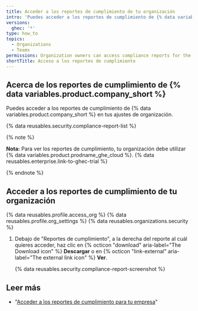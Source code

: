 ```yaml
---
title: Acceder a los reportes de cumplimiento de tu organización
intro: 'Puedes acceder a los reportes de cumplimiento de {% data variables.product.company_short %}, tales como los de SOC y a la autoevaluación del CAIQ de la Alianza de Seguridad en la Nube (CSA CAIQ) para tu organización.'
versions:
  ghec: '*'
type: how_to
topics:
  - Organizations
  - Teams
permissions: Organization owners can access compliance reports for the organization.
shortTitle: Acceso a los reportes de cumplimiento
---
```


## Acerca de los reportes de cumplimiento de {% data variables.product.company_short %}

Puedes acceder a los reportes de cumplimiento de {% data variables.product.company_short %} en tus ajustes de organización.

{% data reusables.security.compliance-report-list %}


{% note %}

**Nota:** Para ver los reportes de cumplimiento, tu organización debe utilizar {% data variables.product.prodname_ghe_cloud %}. {% data reusables.enterprise.link-to-ghec-trial %}

{% endnote %}

## Acceder a los reportes de cumplimiento de tu organización

{% data reusables.profile.access_org %}
{% data reusables.profile.org_settings %}
{% data reusables.organizations.security %}
1. Debajo de "Reportes de cumplimiento", a la derecha del reporte al cuál quieres acceder, haz clic en {% octicon "download" aria-label="The Download icon" %} **Descargar** o en {% octicon "link-external" aria-label="The external link icon" %} **Ver**.

   {% data reusables.security.compliance-report-screenshot %}

## Leer más

- "[Acceder a los reportes de cumplimiento para tu empresa](/admin/overview/accessing-compliance-reports-for-your-enterprise)"
